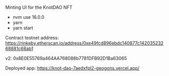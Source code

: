 Minting UI for the KnotDAO NFT

- nvm use 16.0.0
- yarn
- yarn start

Contract testnet address:
https://rinkeby.etherscan.io/address/0xe49fcd896ebdc140877c14203523268881c68ab1

v2: 0x8E0E55769a464AA768088b7781DFB92D1Ba63065

Deployed app:
https://knot-dao-7aedxfpl2-geogons.vercel.app/
